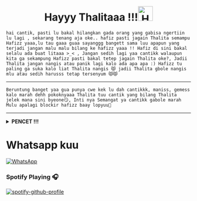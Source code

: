 <h1 align="center">Hayyy Thalitaaa !!!<img src="https://user-images.githubusercontent.com/1303154/88677602-1635ba80-d120-11ea-84d8-d263ba5fc3c0.gif" width="40px" alt="Hamlo"><br></h1>


`hai cantik, pasti lu bakal hilangkan gada orang yang gabisa ngertiin lu lagi , sekarang tenang aja oke.. hafiz pasti jagain Thalita semampu Hafizz yaaa,lu tau gaaa guaa sayanggg bangett sama luu apapun yang terjadi jangan malu malu bilang ke hafizz yaaa !! Hafiz di sini bakal selalu ada buat litaaa >_< , Jangan sedih lagi yaa cantikk walaupun kita ga sekampung Hafizz pasti bakal tetep jagain Thalita oke?, Jadii Thalita jangan nangis atau panik lagi kalo ada apa apa :) Hafizz tu paling ga suka kalo liat Thalita nangis 😾 jadii Thalita gbole nangis mlu atau sedih harusss tetap tersenyum 😾😾`

___

`Beruntung banget yaa gua punya cwe kek lu dah cantikkk, maniss, gemess kalo marah dehh pokoknyaaa Thalita tuu cantik yang bilang Thalita jelek mana sini byeone😏, Inti nya Semangat ya cantikk gabole marah Mulu apalagi blockir hafizz baay lopyuu🖤`

___
<details>
 <summary><b>PENCET !!!  </b></summary>

> I love youu thalitaa 
 > 
 > Jangan Suka marah marah yaa !!
  >
  > Jangan blockir aku mulu _-
  >
 </details>
 


# Whatsapp kuu 
[![WhatsApp](https://img.shields.io/badge/WhatsApp-25D366?style=for-the-badge&logo=whatsapp&logoColor=white)](https://wa.me/6285892842367)

### Spotify Playing 🎧

[![spotify-github-profile](https://spotify-github-profile.vercel.app/api/view?uid=314iqaa5wlnytjblf2yfa4es5aly&cover_image=true&theme=novatorem)](https://spotify-github-profile.vercel.app/api/view?uid=314iqaa5wlnytjblf2yfa4es5aly&redirect=true)

